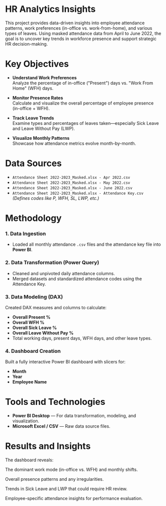 # HR Analytics Insights

This project provides data-driven insights into employee attendance patterns, work preferences (in-office vs. work-from-home), and various types of leaves. Using masked attendance data from April to June 2022, 
the goal is to uncover key trends in workforce presence and support strategic HR decision-making.

# Key Objectives

- **Understand Work Preferences**  
  Analyze the percentage of in-office ("Present") days vs. "Work From Home" (WFH) days.

- **Monitor Presence Rates**  
  Calculate and visualize the overall percentage of employee presence (in-office + WFH).

- **Track Leave Trends**  
  Examine types and percentages of leaves taken—especially Sick Leave and Leave Without Pay (LWP).

- **Visualize Monthly Patterns**  
  Showcase how attendance metrics evolve month-by-month.

# Data Sources

- `Attendance Sheet 2022-2023_Masked.xlsx - Apr 2022.csv`  
- `Attendance Sheet 2022-2023_Masked.xlsx - May 2022.csv`  
- `Attendance Sheet 2022-2023_Masked.xlsx - June 2022.csv`  
- `Attendance Sheet 2022-2023_Masked.xlsx - Attendance Key.csv` *(Defines codes like P, WFH, SL, LWP, etc.)*

# Methodology

### 1. Data Ingestion
- Loaded all monthly attendance `.csv` files and the attendance key file into **Power BI**.

### 2. Data Transformation (Power Query)
- Cleaned and unpivoted daily attendance columns.
- Merged datasets and standardized attendance codes using the Attendance Key.

### 3. Data Modeling (DAX)
Created DAX measures and columns to calculate:
- **Overall Present %**
- **Overall WFH %**
- **Overall Sick Leave %**
- **Overall Leave Without Pay %**
- Total working days, present days, WFH days, and other leave types.

### 4. Dashboard Creation
Built a fully interactive Power BI dashboard with slicers for:
- **Month**
- **Year**
- **Employee Name**


# Tools and Technologies

- **Power BI Desktop** — For data transformation, modeling, and visualization.
- **Microsoft Excel / CSV** — Raw data source files.
  

# Results and Insights

The dashboard reveals:

The dominant work mode (in-office vs. WFH) and monthly shifts.

Overall presence patterns and any irregularities.

Trends in Sick Leave and LWP that could require HR review.

Employee-specific attendance insights for performance evaluation.
